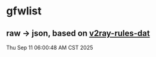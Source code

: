 # gfwlist
## raw -> json, based on [v2ray-rules-dat](https://github.com/Loyalsoldier/v2ray-rules-dat)
Thu Sep 11 06:00:48 AM CST 2025

